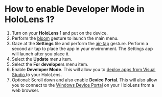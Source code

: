 # How to enable Developer Mode in HoloLens 1?

1. Turn on your **HoloLens 1** and put on the device.
2. Perform the [bloom](%20https://docs.microsoft.com/en-us/windows/mixed-reality/system-gesture#bloom?WT.mc_id=github-mixedrealitycurriculum-ayyonet) gesture to launch the main menu.
3. Gaze at the **Settings** tile and perform the [air-tap](https://docs.microsoft.com/en-us/windows/mixed-reality/gaze-and-commit#composite-gestures?WT.mc_id=github-mixedrealitycurriculum-ayyonet) gesture. Perform a second air tap to place the app in your environment. The Settings app will launch after you place it.
4. Select the **Update** menu item.
5. Select the **For developers** menu item.
6. Enable **Developer Mode**. This will allow you to [deploy apps from Visual Studio ](https://docs.microsoft.com/en-us/windows/mixed-reality/using-visual-studio?WT.mc_id=github-mixedrealitycurriculum-ayyonet)to your HoloLens.
7. Optional: Scroll down and also enable **Device Portal**. This will also allow you to connect to the [Windows Device Portal](https://docs.microsoft.com/en-us/windows/mixed-reality/using-the-windows-device-portal?WT.mc_id=github-mixedrealitycurriculum-ayyonet) on your HoloLens from a web browser.

